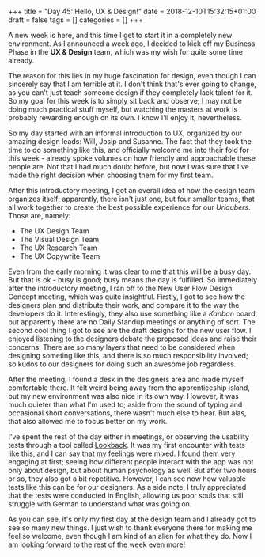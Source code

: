 +++
title = "Day 45: Hello, UX & Design!"
date = 2018-12-10T15:32:15+01:00
draft = false
tags = []
categories = []
+++

A new week is here, and this time I get to start it in a completely new environment. As I announced a week ago, I decided to kick off my Business Phase in the __UX & Design__ team, which was my wish for quite some time already. 

The reason for this lies in my huge fascination for design, even though I can sincerely say that I am terrible at it. I don't think that's ever going to change, as you can't just teach someone design if they completely lack talent for it. So my goal for this week is to simply sit back and observe; I may not be doing much practical stuff myself, but watching the masters at work is probably rewarding enough on its own. I know I'll enjoy it, nevertheless.

So my day started with an informal introduction to UX, organized by our amazing design leads: Will, Josip and Susanne. The fact that they took the time to do something like this, and officially welcome me into their fold for this week - already spoke volumes on how friendly and approachable these people are. Not that I had much doubt before, but now I was sure that I've made the right decision when choosing them for my first team.

After this introductory meeting, I got an overall idea of how the design team organizes itself; apparently, there isn't just one, but four smaller teams, that all work together to create the best possible experience for our _Urlaubers_. Those are, namely:

* The UX Design Team
* The Visual Design Team
* The UX Research Team
* The UX Copywrite Team

Even from the early morning it was clear to me that this will be a busy day. But that is ok - busy is good; busy means the day is fulfilled. So immediately after the introductory meeting, I ran off to the New User Flow Design Concept meeting, which was quite insightful. Firstly, I got to see how the designers plan and distribute their work, and compare it to the way the developers do it. Interestingly, they also use something like a _Kanban_ board, but apparently there are no Daily Standup meetings or anything of sort. The second cool thing I got to see are the draft designs for the new user flow. I enjoyed listening to the designers debate the proposed ideas and raise their concerns. There are so many layers that need to be considered when designing someting like this, and there is so much responsibility involved; so kudos to our designers for doing such an awesome job regardless.

After the meeting, I found a desk in the designers area and made myself comfortable there. It felt weird being away from the apprenticeship island, but my new environment was also nice in its own way. However, it was much quieter than what I'm used to; aside from the sound of typing and occasional short conversations, there wasn't much else to hear. But alas, that also allowed me to focus better on my work.

I've spent the rest of the day either in meetings, or observing the usability tests through a tool called [Lookback](https://lookback.io/). It was my first encounter with tests like this, and I can say that my feelings were mixed. I found them very engaging at first; seeing how different people interact with the app was not only about design, but about human psychology as well. But after two hours or so, they also got a bit repetitive. However, I can see now how valuable tests like this can be for our designers. As a side note, I truly appreciated that the tests were conducted in English, allowing us poor souls that still struggle with German to understand what was going on.

As you can see, it's only my first day at the design team and I already got to see so many new things. I just wish to thank everyone there for making me feel so welcome, even though I am kind of an alien for what they do. Now I am looking forward to the rest of the week even more!